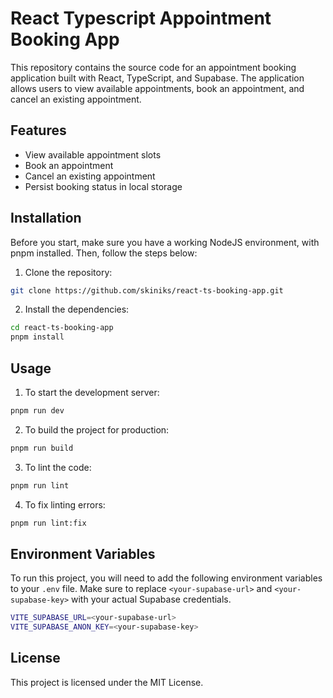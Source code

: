 # React Typescript Appointment Booking App

This repository contains the source code for an appointment booking application built with React, TypeScript, and Supabase. The application allows users to view available appointments, book an appointment, and cancel an existing appointment.

## Features

- View available appointment slots
- Book an appointment
- Cancel an existing appointment
- Persist booking status in local storage

## Installation

Before you start, make sure you have a working NodeJS environment, with pnpm installed. Then, follow the steps below:

1. Clone the repository:

```bash
git clone https://github.com/skiniks/react-ts-booking-app.git
```

2. Install the dependencies:

```bash
cd react-ts-booking-app
pnpm install
```

## Usage

1. To start the development server:

```bash
pnpm run dev
```

2. To build the project for production:

```bash
pnpm run build
```

3. To lint the code:

```bash
pnpm run lint
```

4. To fix linting errors:

```bash
pnpm run lint:fix
```

## Environment Variables

To run this project, you will need to add the following environment variables to your `.env` file. Make sure to replace `<your-supabase-url>` and `<your-supabase-key>` with your actual Supabase credentials.

```bash
VITE_SUPABASE_URL=<your-supabase-url>
VITE_SUPABASE_ANON_KEY=<your-supabase-key>
```

## License

This project is licensed under the MIT License.
